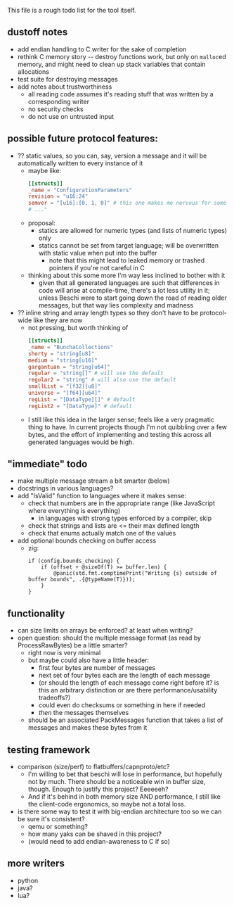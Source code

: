 This file is a rough todo list for the tool itself.

## dustoff notes
- add endian handling to C writer for the sake of completion
- rethink C memory story -- destroy functions work, but only on `malloc`ed memory, and might need to clean up stack variables that contain allocations
- test suite for destroying messages
- add notes about trustworthiness
  - all reading code assumes it's reading stuff that was written by a corresponding writer
  - no security checks
  - do not use on untrusted input

## possible future protocol features:
- ?? static values, so you can, say, version a message and it will be automatically written to every instance of it
    - maybe like:
        ```toml
        [[structs]]
        _name = "ConfigurationParameters"
        revision = "u16:24"
        semver = "[u16]:[0, 1, 0]" # this one makes me nervous for some reason
        # ..."
        ```
    - proposal:
        - statics are allowed for numeric types (and lists of numeric types) only
        - statics cannot be set from target language; will be overwritten with static value when put into the buffer
            - note that this might lead to leaked memory or trashed pointers if you're not careful in C
    - thinking about this some more I'm way less inclined to bother with it
        - given that all generated languages are such that differences in code will arise at compile-time, there's a lot less utility in it; unless Beschi were to start going down the road of reading older messages, but that way lies complexity and madness
- ?? inline string and array length types so they don't have to be protocol-wide like they are now
    - not pressing, but worth thinking of
        ```toml
        [[structs]]
        _name = "BunchaCollections"
        shorty = "string[u8]"
        medium = "string[u16]"
        gargantuan = "string[u64]"
        regular = "string[]" # will use the default
        regular2 = "string" # will also use the default
        smallList = "[f32][u8]"
        universe = "[f64][u64]"
        regList = "[DataType][]" # default
        regList2 = "[DataType]" # default
        ```
    - I still like this idea in the larger sense; feels like a very pragmatic thing to have. In current projects though I'm not quibbling over a few bytes, and the effort of implementing and testing this across all generated languages would be high.

## "immediate" todo
- make multiple message stream a bit smarter (below)
- docstrings in various languages?
- add "IsValid" function to languages where it makes sense:
    - check that numbers are in the appropriate range (like JavaScript where everything is everything)
        - in languages with strong types enforced by a compiler, skip
    - check that strings and lists are <= their max defined length
    - check that enums actually match one of the values
- add optional bounds checking on buffer access
  - zig: 
    ```zig
    if (config.bounds_checking) {
        if (offset + @sizeOf(T) >= buffer.len) {
            @panic(std.fmt.comptimePrint("Writing {s} outside of buffer bounds", .{@typeName(T)}));
        }
    }
    ```

## functionality
- can size limits on arrays be enforced? at least when writing?
- open question: should the multiple message format (as read by ProcessRawBytes) be a little smarter?
    - right now is very minimal
    - but maybe could also have a little header: 
        - first four bytes are number of messages
        - next set of four bytes each are the length of each message
        - (or should the length of each message come right before it? is this an arbitrary distinction or are there performance/usability tradeoffs?)
        - could even do checksums or something in here if needed
        - *then* the messages themselves
    - should be an associated PackMessages function that takes a list of messages and makes these bytes from it

## testing framework
  - comparison (size/perf) to flatbuffers/capnproto/etc?
      - I'm willing to bet that beschi will lose in performance, but hopefully not by much. There should be a noticeable win in buffer size, though. Enough to justify this project? Eeeeeeh? 
      - And if it's behind in both memory size AND performance, I still like the client-code ergonomics, so maybe not a total loss. 
  - is there some way to test it with big-endian architecture too so we can be sure it's consistent? 
      - qemu or something?
      - how many yaks can be shaved in this project?
      - (would need to add endian-awareness to C if so)

## more writers
* python
* java?
* lua?
